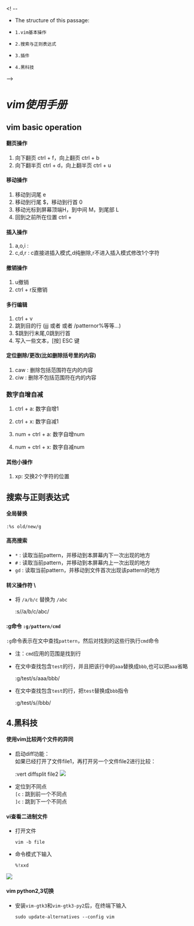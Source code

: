 <! --
   - The structure of this passage:
   -     1.vim基本操作
   -     2.搜索与正则表达式
   -     3.插件
   -     4.黑科技
   -->

#  *vim使用手册*

## vim basic operation
        
#### 翻页操作

1.   向下翻页 ctrl + f，向上翻页 ctrl + b
2.   向下翻半页 ctrl + d，向上翻半页 ctrl + u

#### 移动操作

1.  移动到词尾 e
2.  移动到行尾 $，移动到行首 0
3.  移动光标到屏幕顶端H，到中间 M，到尾部 L
4.  回到之前所在位置 ctrl + 

#### 插入操作
1.  a,o,i : 
2.  c,d,r : c直接进插入模式,d纯删除,r不进入插入模式修改1个字符

#### 撤销操作

1.  u撤销
2.  ctrl + r反撤销

#### 多行编辑

1. ctrl + v
2. 跳到目的行 (jjj 或者 <C-d> 或者 /patternor%等等…)
3. $跳到行末尾,0跳到行首
4. 写入一些文本，[按] ESC 键

#### 定位删除/更改(比如删除括号里的内容)

1. caw  :  删除包括范围符在内的内容 
2. ciw  :  删除不包括范围符在内的内容 

### 数字自增自减

1.  ctrl + a:   数字自增1
2.  ctrl + x:   数字自减1

3.  num + ctrl + a: 数字自增num
4.  num + ctrl + x: 数字自减num

#### 其他小操作

1.  xp: 交换2个字符的位置

## 搜索与正则表达式

####    全局替换

    :%s old/new/g

####    高亮搜索
*   `*`  : 读取当前pattern，并移动到本屏幕内下一次出现的地方
*   `#`  : 读取当前pattern，并移动到本屏幕内上一次出现的地方
*   `gd` : 读取当前pattern，并移动到文件首次出现该pattern的地方

####    转义操作符 \
*   将 `/a/b/c`    替换为 `/abc`

    
    :s/\/a\/b\/c\/abc/

####    :g命令   `:g/pattern/cmd` 
`:g`命令表示在文中查找`pattern`，然后对找到的这些行执行`cmd`命令
* 注：`cmd`应用的范围是找到行

*   在文中查找包含`test`的行，并且把该行中的`aaa`替换成`bbb`,也可以把`aaa`省略

    :g/test/s/aaa/bbb/ 

*   在文中查找包含`test`的行，把`test`替换成`bbb`指令


    :g/test/s//bbb/

## 4.黑科技
####    使用vim比较两个文件的异同
*   启动diff功能：\
    如果已经打开了文件file1，再打开另一个文件file2进行比较：


    :vert diffsplit file2
![](http://op43wyuhf.bkt.clouddn.com/17-7-16/84069944.jpg)
*   定位到不同点 \
    `[c` :  跳到前一个不同点 \
    `]c` :  跳到下一个不同点

####    vi查看二进制文件
*   打开文件

        vim -b file
*   命令模式下输入

        %!xxd
![](http://op43wyuhf.bkt.clouddn.com/17-7-16/26465744.jpg)
####    vim python2,3切换
*   安装`vim-gtk3`和`vim-gtk3-py2`后，在终端下输入

        sudo update-alternatives --config vim
